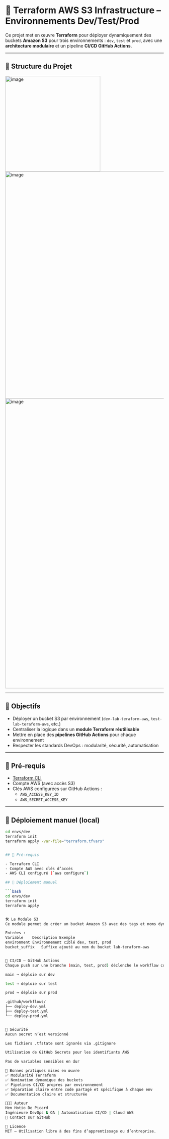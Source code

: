 # 🚀 Terraform AWS S3 Infrastructure – Environnements Dev/Test/Prod

Ce projet met en œuvre **Terraform** pour déployer dynamiquement des buckets **Amazon S3** pour trois environnements : `dev`, `test` et `prod`, avec une **architecture modulaire** et un pipeline **CI/CD GitHub Actions**.

---

## 📁 Structure du Projet

<img width="302" alt="image" src="https://github.com/user-attachments/assets/20be4a3d-31e6-484d-8e0f-3f40f627ad12" />

<img width="718" alt="image" src="https://github.com/user-attachments/assets/b7eec1c7-9746-46fe-98a0-e0053bcc2f03" />

<img width="918" alt="image" src="https://github.com/user-attachments/assets/28fd0062-d676-4e6a-a800-405df214b3a8" />



---

## 🎯 Objectifs

- Déployer un bucket S3 par environnement (`dev-lab-teraform-aws`, `test-lab-teraform-aws`, etc.)
- Centraliser la logique dans un **module Terraform réutilisable**
- Mettre en place des **pipelines GitHub Actions** pour chaque environnement
- Respecter les standards DevOps : modularité, sécurité, automatisation

---

## 🔧 Pré-requis

- [Terraform CLI](https://developer.hashicorp.com/terraform/downloads)
- Compte AWS (avec accès S3)
- Clés AWS configurées sur GitHub Actions :
  - `AWS_ACCESS_KEY_ID`
  - `AWS_SECRET_ACCESS_KEY`

---

## 🚀 Déploiement manuel (local)

```bash
cd envs/dev
terraform init
terraform apply -var-file="terraform.tfvars"


## 🔧 Pré-requis

- Terraform CLI
- Compte AWS avec clés d’accès
- AWS CLI configuré (`aws configure`)

## 🚀 Déploiement manuel

```bash
cd envs/dev
terraform init
terraform apply


🛠️ Le Module S3
Ce module permet de créer un bucket Amazon S3 avec des tags et noms dynamiques.

Entrées :
Variable	Description	Exemple
environment	Environnement ciblé	dev, test, prod
bucket_suffix	Suffixe ajouté au nom du bucket	lab-teraform-aws


🔄 CI/CD – GitHub Actions
Chaque push sur une branche (main, test, prod) déclenche le workflow correspondant :

main → déploie sur dev

test → déploie sur test

prod → déploie sur prod

.github/workflows/
├── deploy-dev.yml
├── deploy-test.yml
└── deploy-prod.yml


🔐 Sécurité
Aucun secret n’est versionné

Les fichiers .tfstate sont ignorés via .gitignore

Utilisation de GitHub Secrets pour les identifiants AWS

Pas de variables sensibles en dur

🧠 Bonnes pratiques mises en œuvre
✅ Modularité Terraform
✅ Nomination dynamique des buckets
✅ Pipelines CI/CD propres par environnement
✅ Séparation claire entre code partagé et spécifique à chaque env
✅ Documentation claire et structurée

👩🏽‍💻 Auteur
Hen Hotio De Picard
Ingénieure DevOps & QA | Automatisation CI/CD | Cloud AWS
📧 Contact sur GitHub

📜 Licence
MIT – Utilisation libre à des fins d’apprentissage ou d’entreprise.
